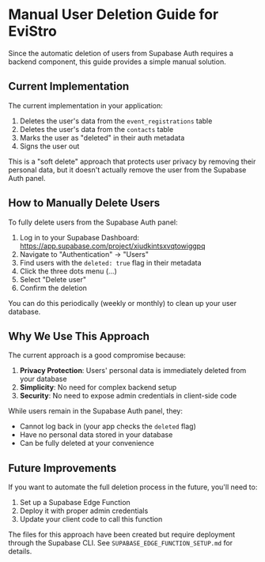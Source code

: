 # Manual User Deletion Guide for EviStro

Since the automatic deletion of users from Supabase Auth requires a backend component, this guide provides a simple manual solution.

## Current Implementation

The current implementation in your application:
1. Deletes the user's data from the `event_registrations` table
2. Deletes the user's data from the `contacts` table
3. Marks the user as "deleted" in their auth metadata
4. Signs the user out

This is a "soft delete" approach that protects user privacy by removing their personal data, but it doesn't actually remove the user from the Supabase Auth panel.

## How to Manually Delete Users

To fully delete users from the Supabase Auth panel:

1. Log in to your Supabase Dashboard: https://app.supabase.com/project/xiudkintsxvqtowiggpq
2. Navigate to "Authentication" → "Users"
3. Find users with the `deleted: true` flag in their metadata
4. Click the three dots menu (...)
5. Select "Delete user"
6. Confirm the deletion

You can do this periodically (weekly or monthly) to clean up your user database.

## Why We Use This Approach

The current approach is a good compromise because:

1. **Privacy Protection**: Users' personal data is immediately deleted from your database
2. **Simplicity**: No need for complex backend setup
3. **Security**: No need to expose admin credentials in client-side code

While users remain in the Supabase Auth panel, they:
- Cannot log back in (your app checks the `deleted` flag)
- Have no personal data stored in your database
- Can be fully deleted at your convenience

## Future Improvements

If you want to automate the full deletion process in the future, you'll need to:

1. Set up a Supabase Edge Function
2. Deploy it with proper admin credentials
3. Update your client code to call this function

The files for this approach have been created but require deployment through the Supabase CLI. See `SUPABASE_EDGE_FUNCTION_SETUP.md` for details. 